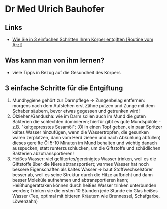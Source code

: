 # Dr Med Ulrich Bauhofer

## Links
* [Wie Sie in 3 einfachen Schritten Ihren Körper entgiften [Routine vom Arzt]](https://youtu.be/UyvuHWEduPw)

## Was kann man von ihm lernen?
* viele Tipps in Bezug auf die Gesundheit des Körpers

## 3 einfache Schritte für die Entgiftung
1. Mundhygiene gehört zur Darmpflege => Zungenbelag entfernen: morgens nach dem Aufstehen erst Zähne putzen und Zunge mit dem Schaber säubern, bevor etwas gegessen und getrunken wird!
2. Ölziehen/Gandusha: wie im Darm sollen auch im Mund die guten Bakterien die schlechten dominieren; hierfür  gibt es gute Mundspülöle - z.B. "kaltgepresstes Sesamöl"; (Öl in einen Topf geben, ein paar Spritzer kaltes Wasser hinzufügen, wenn die Wassertropfen, die gesunken waren zerplatzen, dann vom Herd ziehen und nach Abkühlung abfüllen) dieses gereifte Öl 5-10 Minuten im Mund behalten und wichtig danach ausspucken, statt runterzuschlucken, um die Giftstoffe und schädlichen Bakterien abzutransportieren!
3. Heißes Wasser: viel gefiltertes/gereinigtes Wasser trinken, weil es die Giftstoffe über die Niere abtransportiert; warmes Wasser hat noch bessere Eigenschaften als kaltes Wasser => baut Stoffwechselstörer besser ab, weil es seine Struktur durch die Hitze aufbricht und dann besser Moleküle aufnehmen und abtransportieren kann; Heißhungerattaken können durch heißes Wasser trinken unterbunden werden; Trinken sie die ersten 10 Stunden jede Stunde ein Glas heißes Wasser (Tee, optimal mit bitteren Kräutern wie Brennessel, Schafgarbe, Löwenzahn)